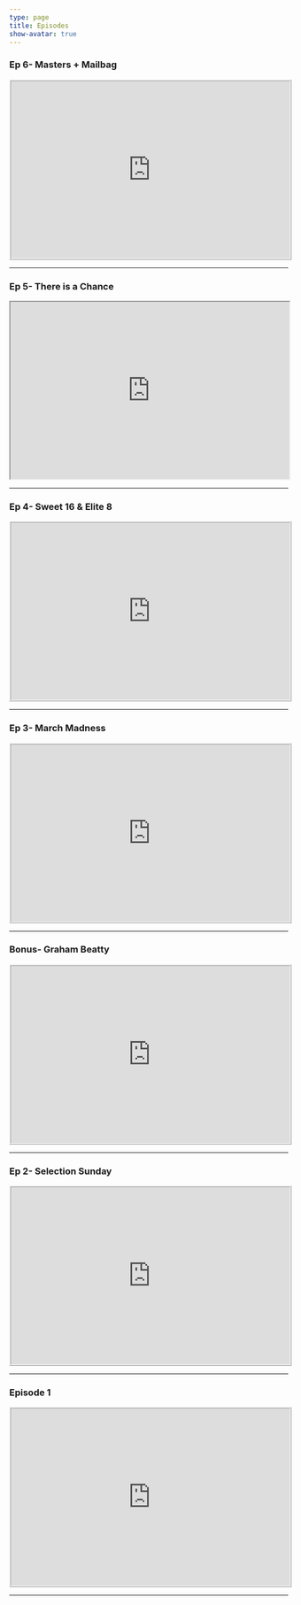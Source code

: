 ```yaml
---
type: page
title: Episodes
show-avatar: true
---
```


### Ep 6- Masters + Mailbag


<iframe src="https://cast.rocks/player/11602/EP-6--Masters---eSports-Mailbag.mp3?episodeTitle=EP%206%3A%20Masters%20%2B%20Mailbag&podcastTitle=132%20Breese%20Podcast&episodeDate=April%209th%2C%202018&imageURL=https%3A%2F%2Fcast.rocks%2Fhosting%2F11602%2Ffeeds%2F6RG37.jpg&itunesLink=https%3A%2F%2Fitunes.apple.com%2Fus%2Fpodcast%2F132-breese-podcast%2Fid1353274149%3Fmt%3D2" style="border: ridge; min-height: 265px; max-height: 320px; max-width: 558px; min-width: 270px; width: 100%; height: 100%;" scrollbars="no"></iframe>


***

### Ep 5- There is a Chance


<iframe src="https://cast.rocks/player/11602/Ep-5-Final-Four.mp3?episodeTitle=Ep%205%3A%20There%20is%20a%20Chance&podcastTitle=132%20Breese%20Podcast&episodeDate=April%202nd%2C%202018&imageURL=https%3A%2F%2Fcast.rocks%2Fhosting%2F11602%2Ffeeds%2F6RG37.jpg&itunesLink=https%3A%2F%2Fitunes.apple.com%2Fus%2Fpodcast%2F132-breese-podcast%2Fid1353274149%3Fmt%3D2" style="ridge: none; min-height: 265px; max-height: 320px; max-width: 558px; min-width: 270px; width: 100%; height: 100%;" scrollbars="no"></iframe>


***

### Ep 4- Sweet 16 & Elite 8


<iframe src="https://cast.rocks/player/11602/EP-4---Sweet-16---Elite-8.mp3?episodeTitle=EP%204%3A%20Sweet%2016%20%26%20Elite%208&podcastTitle=132%20Breese%20Podcast&episodeDate=March%2026th%2C%202018&imageURL=https%3A%2F%2Fcast.rocks%2Fhosting%2F11602%2Ffeeds%2F6RG37.jpg&itunesLink=https%3A%2F%2Fitunes.apple.com%2Fus%2Fpodcast%2F132-breese-podcast%2Fid1353274149%3Fmt%3D2" style="border: ridge; min-height: 265px; max-height: 320px; max-width: 558px; min-width: 270px; width: 100%; height: 100%;" scrollbars="no"></iframe>


***

### Ep 3- March Madness


<iframe src="https://cast.rocks/player/11602/EP-3---March-Madness.mp3?episodeTitle=Ep%203%3A%20March%20Madness%20%26%20NFL%20Free%20Agency%20&podcastTitle=132%20Breese%20Podcast&episodeDate=March%2019th%2C%202018&imageURL=https%3A%2F%2Fcast.rocks%2Fhosting%2F11602%2Ffeeds%2F6RG37.jpg&itunesLink=https%3A%2F%2Fitunes.apple.com%2Fus%2Fpodcast%2F132-breese-podcast%2Fid1353274149%3Fmt%3D2" style="border: ridge; min-height: 265px; max-height: 320px; max-width: 558px; min-width: 270px; width: 100%; height: 100%;" scrollbars="no"></iframe>


---

### Bonus- Graham Beatty


<iframe src="https://cast.rocks/player/11602/Bonus--Graham-Beatty-.mp3?episodeTitle=Bonus%3A%20Graham%20Beatty&podcastTitle=132%20Breese%20Podcast&episodeDate=March%2013th%2C%202018&imageURL=https%3A%2F%2Fcast.rocks%2Fhosting%2F11602%2Ffeeds%2F6RG37.jpg&itunesLink=https%3A%2F%2Fitunes.apple.com%2Fus%2Fpodcast%2F132-breese-podcast%2Fid1353274149%3Fmt%3D2" style="border: ridge; min-height: 265px; max-height: 320px; max-width: 558px; min-width: 270px; width: 100%; height: 100%;" scrollbars="no"></iframe>

***

### Ep 2- Selection Sunday


<iframe src="https://cast.rocks/player/11602/Ep-2--Selection-Sunday.mp3?episodeTitle=Ep%202%3A%20Selection%20Sunday&podcastTitle=132%20Breese%20Podcast&episodeDate=March%2012th%2C%202018&imageURL=https%3A%2F%2Fcast.rocks%2Fhosting%2F11602%2Ffeeds%2F6RG37.jpg&itunesLink=https%3A%2F%2Fitunes.apple.com%2Fus%2Fpodcast%2F132-breese-podcast%2Fid1353274149%3Fmt%3D2" style="border: ridge; min-height: 265px; max-height: 320px; max-width: 558px; min-width: 270px; width: 100%; height: 100%;" scrollbars="no"></iframe>


****

### Episode 1


<iframe src="https://cast.rocks/player/11602/132-Breese-Podcast---Episode-1.mp3?episodeTitle=132%20Breese%20Podcast%20-%20Episode%201&podcastTitle=132%20Breese%20Podcast&episodeDate=March%205th%2C%202018&imageURL=https%3A%2F%2Fcast.rocks%2Fhosting%2F11602%2Ffeeds%2F6RG37.jpg&itunesLink=https%3A%2F%2Fitunes.apple.com%2Fus%2Fpodcast%2F132-breese-podcast%2Fid1353274149%3Fmt%3D2" style="border: ridge; min-height: 265px; max-height: 320px; max-width: 558px; min-width: 270px; width: 100%; height: 100%;" scrollbars="no"></iframe>


***
